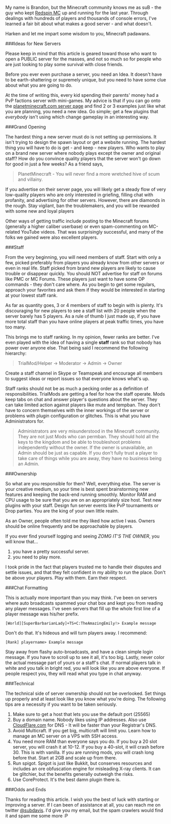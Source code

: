 My name is Brandon, but the Minecraft community knows me as suB - the guy who kept [Redspin MC](http://www.planetminecraft.com/server/redspinmc/) up and running for the last year.  Through dealings with hundreds of players and thousands of console errors, I've learned a fair bit about what makes a good server - and what doesn't.

Harken and let me impart some wisdom to you, Minecraft padawans.

###Ideas for New Servers

Please keep in mind that this article is geared toward those who want to open a PUBLIC server for the masses, and not so much so for people who are just looking to play some survival with close friends.  

Before you ever even purchase a server, you need an Idea.  It doesn't have to be earth-shattering or supremely unique, but you need to have some clue about what you are going to do.  

At the time of writing this, every kid spending their parents' money had a PvP factions server with mini-games.  My advice is that if you can go onto the [planetminecraft.com server page](http://planetminecraft.com/resources/servers) and find 2 or 3 examples just like what you are planning, you need a new idea.  Go simple; get a few plugins that *everybody* isn't using which change gameplay in an interesting way.

###Grand Opening

The hardest thing a new server must do is not setting up permissions.  It isn't trying to design the spawn layout or get a website running.  The hardest thing you will have to do is get - and keep - new players.  Who wants to play on a brand new server where nobody plays except the owner and original staff?  How do you convince quality players that the server won't go down for good in just a few weeks? As a friend says,

>PlanetMinecraft - You will never find a more wretched hive of scum and villainy.

If you advertise on their server page, you will likely get a steady flow of very low-quality players who are only interested in griefing, filling chat with profanity, and advertising for other servers.  However, there are diamonds in the rough.  Stay vigilant, ban the troublemakers, and you will be rewarded with some new and loyal players 

Other ways of getting traffic include posting to the Minecraft forums (generally a higher caliber userbase) or even spam-commenting on MC-related YouTube videos.  That was surprisingly successful, and many of the folks we gained were also excellent players.

###Staff

From the very beginning, you will need members of staff.  Start with only a few, picked preferably from players you already know from other servers or even in real life.  Staff picked from brand new players are likely to cause trouble or disappear quickly.  You should NOT advertise for staff on forums like PMC or MC Forums.  These players just want to have some OP commands - they don't care where.  As you begin to get some regulars, approach your favorites and ask them if they would be interested in starting at your lowest staff rank.

As far as quantity goes, 3 or 4 members of staff to begin with is plenty.  It's discouraging for new players to see a staff list with 20 people when the server barely has 5 players.  As a rule of thumb I just made up, if you have more total staff than you have online players at peak traffic times, you have too many.

This brings me to staff ranking.  In my opinion, fewer ranks are better.  I've even played with the idea of having a single **staff** rank so that nobody has power over anyone else.  That being said I recommend the following hierarchy:

> TrialMod/Helper -> Moderator -> Admin -> Owner

Create a staff channel in Skype or Teamspeak and encourage all members to suggest ideas or report issues so that everyone knows what's up.  

Staff ranks should not be as much a pecking order as a definition of responsibilities.  TrialMods are getting a feel for how the staff operate.  Mods keep tabs on chat and answer player's questions about the server.  They can take limited action against players like mute and tempban.  They don't have to concern themselves with the inner workings of the server or problems with plugin configuration or glitches.  This is what you have Administrators for.

> Administrators are very misunderstood in the Minecraft community.  They are not just Mods who can permban.  They should hold all the keys to the kingdom and be able to troubleshoot problems independently without the owner.  If the owner is unavailable, an Admin should be just as capable.  If you don't fully trust a player to take care of things while you are away, they have no business being an Admin.

###Ownership

So what are you responsible for then?  Well, everything else.  The server is your creative medium, so your time is best spent brainstorming new features and keeping the back-end running smoothly.  Monitor RAM and CPU usage to be sure that you are on an appropriately size host.  Test new plugins with your staff.  Design fun server events like PvP tournaments or Drop parties.  You are the king of your own little realm.

As an Owner, people often told me they liked how active I was.  Owners should be online frequently and be approachable by players.  

If you ever find yourself logging and seeing *ZOMG IT'S THE OWNER*, you will know that... 
1. you have a pretty successful server.
2. you need to play more.  

I took pride in the fact that players trusted me to handle their disputes and settle issues, and that they felt confident in my ability to run the place.  Don't be above your players.  Play with them.  Earn their respect.

###Chat Formatting

This is actually more important than you may think.  I've been on servers where auto broadcasts spammed your chat box and kept you from reading any player messages.  I've seen servers that fill up the whole first line of a player message was his/her prefix.   
```
[World][SuperBarbarianLady]+TS+C:TheAmazingEmily!> Example message 
```
Don't do that.  It's hideous and will turn players away.  I recommend:
```
[Rank] playername> Example message
```
Stay away from flashy auto-broadcasts, and have a clean simple login message.  If you have to scroll up to see it all, it's too big.  Lastly, never color the actual message part of yours or a staff's chat.  If normal players talk in white and you talk in bright red, you will look like you are above everyone.  If people respect you, they will read what you type in chat anyway.

###Technical

The technical side of server ownership should not be overlooked.  Set things up properly and at least look like you know what you're doing.  The following tips are a necessity if you want to be taken seriously.

1. Make sure to get a host that lets you use the default port (25565)
2. Buy a domain name.  Nobody likes using IP addresses. Also use [CloudFlare.com](http://cloudflare.com) for DNS - It will be faster than your Registrar's DNS.
3. Avoid Multicraft.  If you get big, multicraft will limit you.  Learn how to manage an MC server on a VPS with SSH access.
4. You need more RAM than everyone says you do.  If you buy a 20 slot server, you will crash it at 10-12.  If you buy a 40-slot, it will crash before 30.  This is with vanilla.  If you are running mods, you will crash long before that.  Start at 2GB and scale up from there.
5. Run spigot.  Spigot is just like Bukkit, but conserves resources and includes an ore obfuscation engine for misleading X-ray clients.  It can be glitchier, but the benefits generally outweigh the risks.
6. Use CoreProtect.  It's the best damn plugin there is.

###Odds and Ends

Thanks for reading this article.  I wish you the best of luck with starting or improving a server. If I can been of assistance at all, you can reach me on twitter [@subdavis](https://twitter.com/subdavis]).  I'd give you my email, but the spam crawlers would find it and spam me some more :P
